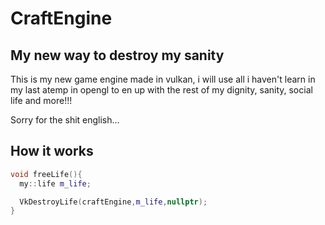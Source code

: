 # CraftEngine
## My new way to destroy my sanity

This is my new game engine made in vulkan, i will use all i haven't learn in my last atemp in opengl to en up with the rest of my dignity, sanity, social life and more!!!

Sorry for the shit english...

## How it works

```c++
void freeLife(){
  my::life m_life;

  VkDestroyLife(craftEngine,m_life,nullptr);
}
```
